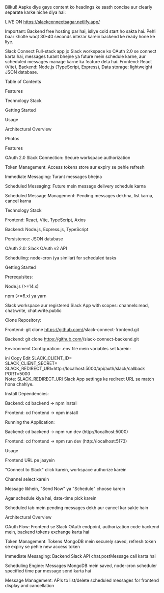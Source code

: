 Bilkul! Aapke diye gaye content ko headings ke saath concise aur clearly separate karke niche diya hai:

LIVE ON
https://slackconnectsagar.netlify.app/

Important: Backend free hosting par hai, isliye cold start ho sakta hai. Pehli baar kholte waqt 30-40 seconds intezar karein backend ke ready hone ke liye.

Slack Connect
Full-stack app jo Slack workspace ko OAuth 2.0 se connect karta hai, messages turant bhejne ya future mein schedule karne, aur scheduled messages manage karne ka feature deta hai.
Frontend: React (Vite), Backend: Node.js (TypeScript, Express), Data storage: lightweight JSON database.

Table of Contents

Features

Technology Stack

Getting Started

Usage

Architectural Overview

Photos

Features

OAuth 2.0 Slack Connection: Secure workspace authorization

Token Management: Access tokens store aur expiry se pehle refresh

Immediate Messaging: Turant messages bhejna

Scheduled Messaging: Future mein message delivery schedule karna

Scheduled Message Management: Pending messages dekhna, list karna, cancel karna

Technology Stack

Frontend: React, Vite, TypeScript, Axios

Backend: Node.js, Express.js, TypeScript

Persistence: JSON database

OAuth 2.0: Slack OAuth v2 API

Scheduling: node-cron (ya similar) for scheduled tasks

Getting Started

Prerequisites:

Node.js (>=14.x)

npm (>=6.x) ya yarn

Slack workspace aur registered Slack App with scopes:
channels:read, chat:write, chat:write.public

Clone Repository:

Frontend: git clone https://github.com/<Sagargupta5159>/slack-connect-frontend.git

Backend: git clone https://github.com/<Sagargupta5159>/slack-connect-backend.git

Environment Configuration:
.env file mein variables set karein:

ini
Copy
Edit
SLACK_CLIENT_ID=<your-slack-client-id>  
SLACK_CLIENT_SECRET=<your-slack-client-secret>  
SLACK_REDIRECT_URI=http://localhost:5000/api/auth/slack/callback  
PORT=5000  
Note: SLACK_REDIRECT_URI Slack App settings ke redirect URL se match hona chahiye.

Install Dependencies:

Backend: cd backend → npm install

Frontend: cd frontend → npm install

Running the Application:

Backend: cd backend → npm run dev (http://localhost:5000)

Frontend: cd frontend → npm run dev (http://localhost:5173)

Usage

Frontend URL pe jaayein

"Connect to Slack" click karein, workspace authorize karein

Channel select karein

Message likhein, "Send Now" ya "Schedule" choose karein

Agar schedule kiya hai, date-time pick karein

Scheduled tab mein pending messages dekh aur cancel kar sakte hain

Architectural Overview

OAuth Flow: Frontend se Slack OAuth endpoint, authorization code backend mein, backend tokens exchange karta hai

Token Management: Tokens MongoDB mein securely saved, refresh token se expiry se pehle new access token

Immediate Messaging: Backend Slack API chat.postMessage call karta hai

Scheduling Engine: Messages MongoDB mein saved, node-cron scheduler specified time par message send karta hai

Message Management: APIs to list/delete scheduled messages for frontend display and cancellation


